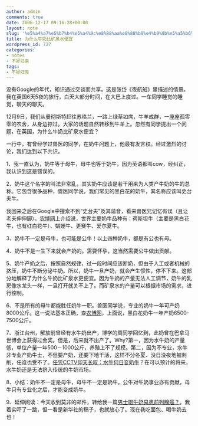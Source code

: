 ```yaml
---
author: admin
comments: true
date: 2006-12-17 09:16:28+00:00
layout: note
slug: '%e5%a4%a7%e5%b7%b4%e5%a4%9c%e8%88%aa%e8%88%b9%e4%b9%8b%e5%a5%b6%e7%89%9b'
title: 为什么牛奶比矿泉水便宜
wordpress_id: 727
categories:
- notes
- 不好归类
tags:
- 不好归类
---
```


没有Google的年代，知识通过交谈而共享。这是张岱《夜航船》里描述的情景。我在英国6天5夜的旅行，白天大部分时间，在大巴上度过。一车同学睡觉的睡觉，聊天的聊天。

12月9日，我们从曼彻斯特赶往苏格兰，一路上绿草如席，牛羊成群，一座座孤零零的农舍，从身边掠过。大家的话题自然转移到牛羊上。忽然有同学提出一个问题，在英国，为什么牛奶比矿泉水便宜？

一行中，有曾经学过兽医的同学，在奶牛问题上，他最有发言权。经过激烈的讨论，我们达到以下共识。

1、我一直认为，奶牛等于母牛，母牛也等于奶牛，因为英语都叫cow，经纠正，我认识到这是错误的。

2、奶牛这个名字的叫法非常乱，其实奶牛应该是若干用来为人类产牛奶的牛的总称。它包含很多品种，兽医同学说，我们常见的黑白花的奶牛，其名称应该叫史台夫牛。

我回来之后在Google中搜索不到“史台夫”及其谐音，看来兽医兄记忆有误（且让老夫伸伸脚）。[农博网](http://media.aweb.com.cn/ebook/read2.jsp?bid=349&aid=7DDD49F5-AD5A-4085-83AE-32E0AE1D9364)上介绍说，世界主要奶牛品种有：荷斯坦牛（主要是黑白花牛，也有红白花牛）、娟姗牛、更赛牛、爱尔夏牛。

3、奶牛不一定是母牛，也可能是公牛！以上四种奶牛，都是有公也有母。

4、奶牛不是一生下来就会产奶的。需要怀孕，这当然需要公牛做出贡献。

5、奶牛产奶之后，按照自然规律，过一段时间应该断奶，但由于人工或者机械的挤压，奶牛不断分泌牛奶。所以，奶牛一旦产奶，就会产生惯性，停不下来。这部分地解释了为什么牛奶比矿泉水更便宜。因为牛奶的产量无法人工调节，奶牛的乳房像水龙头一样，一旦打开就关不上了。而矿泉水的产量可以根据市场的需求，进行控制。

6、不是所有的母牛都能胜任奶牛一职。兽医同学说，专业的奶牛一年可产奶8000公斤。这一说法基本正确，查[农博网](http://media.aweb.com.cn/ebook/read2.jsp?bid=349&aid=7DDD49F5-AD5A-4085-83AE-32E0AE1D9364)，上面说，黑白花奶牛一年产奶6500-7500公斤。

7、浙江台州，解放前曾经有水牛奶出产，博学的周同学回忆到，此奶曾在巴拿马世博会上获得过金奖。但是，后来就不出产了。Why?第一，因为水牛奶的产量低，单位产量一年500－1000公斤，养殖上不了规模。第二，因为不专业，水牛非专业产奶牛士，不但要产奶，还要下地干活，这样不分冬夏、没日没夜地被剥削，任谁也受不了。[任凭CCTV仰天长叹：水牛何日变奶牛](http://www.cctv.com/financial/jintudi/20021009/lianjie021011_1.html)？在可以预计的将来，水牛奶还是无法挤入传统的牛奶市场。

8、小结：奶牛不一定是母牛，母牛不一定是奶牛。公牛对牛奶事业亦有贡献，母牛只有专业化之后，才能变成奶牛。

9、延伸阅读：今天收到莫非的邮件，转给我一篇[男士喝牛奶易患前列腺癌？](http://news3.xinhuanet.com/food/2006-11/08/content_5300134.htm)。我着实吓了一跳，但一看是新华社的稿子，也就放心了。现在我吃面包、喝牛奶去也！
